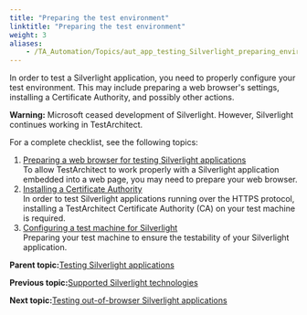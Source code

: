```yaml
--- 
title: "Preparing the test environment"
linktitle: "Preparing the test environment"
weight: 3
aliases: 
    - /TA_Automation/Topics/aut_app_testing_Silverlight_preparing_environment.html
---
```


In order to test a Silverlight application, you need to properly configure your test environment. This may include preparing a web browser's settings, installing a Certificate Authority, and possibly other actions.

**Warning:** Microsoft ceased development of Silverlight. However, Silverlight continues working in TestArchitect.

For a complete checklist, see the following topics:

1.  [Preparing a web browser for testing Silverlight applications](/TA_Automation/Topics/aut_app_testing_Silverlight_apps_prepraring_browser.html)  
To allow TestArchitect to work properly with a Silverlight application embedded into a web page, you may need to prepare your web browser.
2.  [Installing a Certificate Authority](/TA_Automation/Topics/aut_app_testing_Silverlight_apps_installing_CA.html)  
In order to test Silverlight applications running over the HTTPS protocol, installing a TestArchitect Certificate Authority \(CA\) on your test machine is required.
3.  [Configuring a test machine for Silverlight](/TA_Automation/Topics/aut_app_testing_Silverlight_apps_preparation.html)  
Preparing your test machine to ensure the testability of your Silverlight application.

**Parent topic:**[Testing Silverlight applications](/TA_Automation/Topics/aut_app_testing_Silverlight_apps.html)

**Previous topic:**[Supported Silverlight technologies](/TA_Automation/Topics/aut_app_testing_Silverlight_apps_supported_technology.html)

**Next topic:**[Testing out-of-browser Silverlight applications](/TA_Automation/Topics/aut_app_testing_Silverlight_out_of_browser_apps.html)


